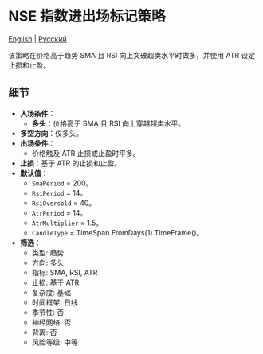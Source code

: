 # NSE 指数进出场标记策略
[English](README.md) | [Русский](README_ru.md)

该策略在价格高于趋势 SMA 且 RSI 向上突破超卖水平时做多，并使用 ATR 设定止损和止盈。

## 细节

- **入场条件**：
  - **多头**：价格高于 SMA 且 RSI 向上穿越超卖水平。
- **多空方向**：仅多头。
- **出场条件**：
  - 价格触及 ATR 止损或止盈时平多。
- **止损**：基于 ATR 的止损和止盈。
- **默认值**：
  - `SmaPeriod` = 200。
  - `RsiPeriod` = 14。
  - `RsiOversold` = 40。
  - `AtrPeriod` = 14。
  - `AtrMultiplier` = 1.5。
  - `CandleType` = TimeSpan.FromDays(1).TimeFrame()。
- **筛选**：
  - 类型: 趋势
  - 方向: 多头
  - 指标: SMA, RSI, ATR
  - 止损: 基于 ATR
  - 复杂度: 基础
  - 时间框架: 日线
  - 季节性: 否
  - 神经网络: 否
  - 背离: 否
  - 风险等级: 中等
